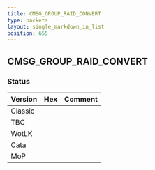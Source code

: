 ```yaml
---
title: CMSG_GROUP_RAID_CONVERT
type: packets
layout: single_markdown_in_list
position: 655
---
```


## CMSG_GROUP_RAID_CONVERT

### Status

Version | Hex | Comment
---------- | ---------- | ---------- 
Classic |  |  
TBC |  |  
WotLK |  |  
Cata |  |  
MoP |  |  